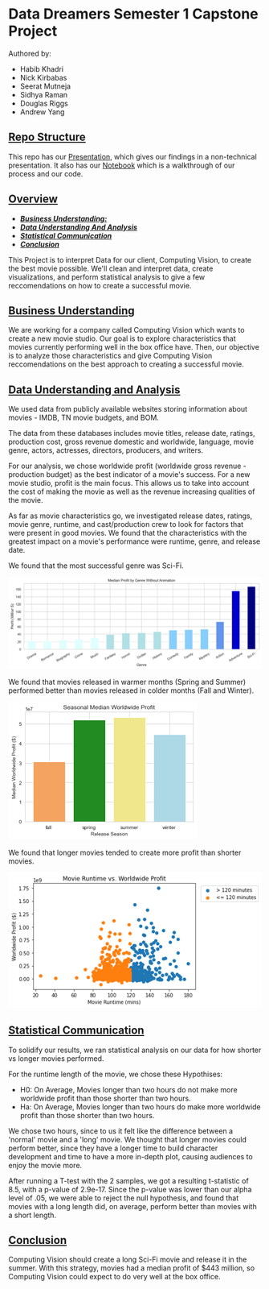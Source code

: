 # Data Dreamers Semester 1 Capstone Project
Authored by:
- Habib Khadri
- Nick Kirbabas
- Seerat Mutneja
- Sidhya Raman
- Douglas Riggs
- Andrew Yang

## <ins>Repo Structure</ins>
This repo has our [Presentation](./pdfs/presentation_group_2.pdf), which gives our findings in a non-technical presentation. It also has our [Notebook](./student.ipynb) which is a walkthrough of our process and our code.


## <ins>Overview</ins>
* [***Business Understanding:***](#business-understanding)
* [***Data Understanding And Analysis***](#data-understanding-and-analysis)
* [***Statistical Communication***](#statistical-communication)
* [***Conclusion***](#conclusion)

This Project is to interpret Data for our client, Computing Vision, to create the best movie possible. We'll clean and interpret data, create visualizations, and perform statistical analysis to give a few reccomendations on how to create a successful movie.

## <ins>Business Understanding</ins>

We are working for a company called Computing Vision which wants to create a new movie studio. Our goal is to explore characteristics that movies currently performing well in the box office have. Then, our objective is to analyze those characteristics and give Computing Vision reccomendations on the best approach to creating a successful movie.

## <ins>Data Understanding and Analysis</ins>

We used data from publicly available websites storing information about movies - IMDB, TN movie budgets, and BOM.

The data from these databases includes movie titles, release date, ratings, production cost, gross revenue domestic and worldwide, language, movie genre, actors, actresses, directors, producers, and writers.

For our analysis, we chose worldwide profit (worldwide gross revenue - production budget) as the best indicator of a movie's success. For a new movie studio, profit is the main focus. This allows us to take into account the cost of making the movie as well as the revenue increasing qualities of the movie.

As far as movie characteristics go, we investigated release dates, ratings, movie genre, runtime, and cast/production crew to look for factors that were present in good movies. We found that the characteristics with the greatest impact on a movie's performance were runtime, genre, and release date.

We found that the most successful genre was Sci-Fi.

![Genre Graph](./images/median_net_profit_no_animation.png)

We found that movies released in warmer months (Spring and Summer) performed better than movies released in colder months (Fall and Winter).

![Season Graph](./images/seasonal_profit.png)

We found that longer movies tended to create more profit than shorter movies.

![Runtime Graph](./images/runtime_profit.png)


## <ins>Statistical Communication</ins>

To solidify our results, we ran statistical analysis on our data for how shorter vs longer movies performed.

For the runtime length of the movie, we chose these Hypothises:
- H0: On Average, Movies longer than two hours do not make more worldwide profit than those shorter than two hours.
- Ha: On Average, Movies longer than two hours do make more worldwide profit than those shorter than two hours.

We chose two hours, since to us it felt like the difference between a 'normal' movie and a 'long' movie. We thought that longer movies could perform better, since they have a longer time to build character development and time to have a more in-depth plot, causing audiences to enjoy the movie more.

After running a T-test with the 2 samples, we got a resulting t-statistic of 8.5, with a p-value of 2.9e-17. Since the p-value was lower than our alpha level of .05, we were able to reject the null hypothesis, and found that movies with a long length did, on average, perform better than movies with a short length.

## <ins>Conclusion</ins>

Computing Vision should create a long Sci-Fi movie and release it in the summer. With this strategy, movies had a median profit of $443 million, so Computing Vision could expect to do very well at the box office.